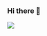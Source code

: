 ### Hi there 👋

<img align="center" src="https://github-readme-stats.vercel.app/api/<CARD_TYPE>/?username=<USERNAME>&theme=<THEME_NAME>" />

<!--
**andydptyo/andydptyo** is a ✨ _special_ ✨ repository because its `README.md` (this file) appears on your GitHub profile.

Here are some ideas to get you started:

- 🌱 I’m currently learning ...
- 👯 I’m looking to collaborate on ...
- 🤔 I’m looking for help with ...
- 💬 Ask me about ...
- 📫 How to reach me: ...
- 😄 Pronouns: ...
- ⚡ Fun fact: ...
-->
